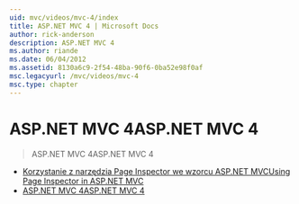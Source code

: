 ```yaml
---
uid: mvc/videos/mvc-4/index
title: ASP.NET MVC 4 | Microsoft Docs
author: rick-anderson
description: ASP.NET MVC 4
ms.author: riande
ms.date: 06/04/2012
ms.assetid: 8130a6c9-2f54-48ba-90f6-0ba52e98f0af
msc.legacyurl: /mvc/videos/mvc-4
msc.type: chapter
---
```

<a name="aspnet-mvc-4"></a><span data-ttu-id="27f7d-103">ASP.NET MVC 4</span><span class="sxs-lookup"><span data-stu-id="27f7d-103">ASP.NET MVC 4</span></span>
====================
> <span data-ttu-id="27f7d-104">ASP.NET MVC 4</span><span class="sxs-lookup"><span data-stu-id="27f7d-104">ASP.NET MVC 4</span></span>


- [<span data-ttu-id="27f7d-105">Korzystanie z narzędzia Page Inspector we wzorcu ASP.NET MVC</span><span class="sxs-lookup"><span data-stu-id="27f7d-105">Using Page Inspector in ASP.NET MVC</span></span>](using-page-inspector-in-aspnet-mvc.md)
- [<span data-ttu-id="27f7d-106">ASP.NET MVC 4</span><span class="sxs-lookup"><span data-stu-id="27f7d-106">ASP.NET MVC 4</span></span>](aspnet-mvc-4.md)
